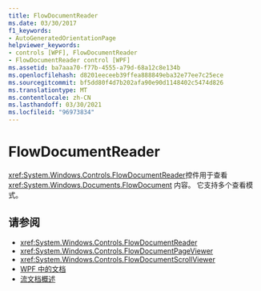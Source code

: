 ```yaml
---
title: FlowDocumentReader
ms.date: 03/30/2017
f1_keywords:
- AutoGeneratedOrientationPage
helpviewer_keywords:
- controls [WPF], FlowDocumentReader
- FlowDocumentReader control [WPF]
ms.assetid: ba7aaa70-f77b-4555-a79d-68a12c8e134b
ms.openlocfilehash: d8201eeceeb39ffea888849eba32e77ee7c25ece
ms.sourcegitcommit: bf5dd80f4d7b202afa90e90d1148402c5474d826
ms.translationtype: MT
ms.contentlocale: zh-CN
ms.lasthandoff: 03/30/2021
ms.locfileid: "96973834"
---
```

# <a name="flowdocumentreader"></a>FlowDocumentReader
<xref:System.Windows.Controls.FlowDocumentReader>控件用于查看 <xref:System.Windows.Documents.FlowDocument> 内容。 它支持多个查看模式。  
  
## <a name="see-also"></a>请参阅

- <xref:System.Windows.Controls.FlowDocumentReader>
- <xref:System.Windows.Controls.FlowDocumentPageViewer>
- <xref:System.Windows.Controls.FlowDocumentScrollViewer>
- [WPF 中的文档](../advanced/documents-in-wpf.md)
- [流文档概述](../advanced/flow-document-overview.md)
